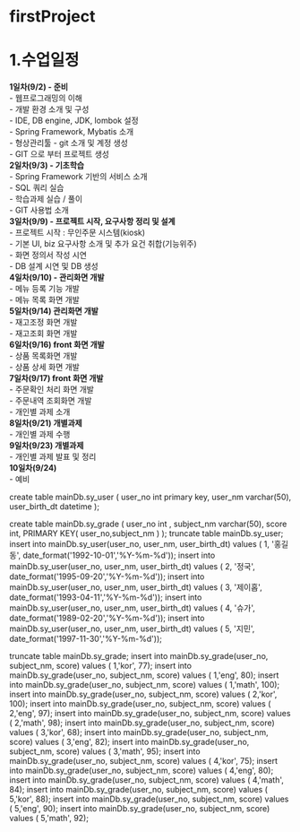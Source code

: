 # firstProject

1.수업일정  
===========
  **1일차(9/2) - 준비**  
    - 웹프로그래밍의 이해  
    - 개발 환경 소개 및 구성  
      - IDE, DB engine, JDK, lombok 설정  
      - Spring Framework, Mybatis 소개  
      - 형상관리툴 - git 소개 및 계정 생성  
      - GIT 으로 부터 프로젝트 생성  
  **2일차(9/3) - 기초학습**   
      - Spring Framework 기반의 서비스 소개  
      - SQL 쿼리 실습  
      - 학습과제 실습 / 풀이  
      - GIT 사용법 소개  
  **3일차(9/9) - 프로젝트 시작, 요구사항 정리 및 설계**  
      - 프로젝트 시작 : 무인주문 시스템(kiosk)  
      - 기본 UI, biz 요구사항 소개 및 추가 요건 취합(기능위주)  
      - 화면 정의서 작성 시연  
      - DB 설계 시연 및 DB 생성  
  **4일차(9/10) - 관리화면 개발**  
      - 메뉴 등록 기능 개발  
      - 메뉴 목록 화면 개발  
  **5일차(9/14) 관리화면 개발**  
      - 재고조정 화면 개발  
      - 재고조회 화면 개발  
  **6일차(9/16) front 화면 개발**  
      - 상품 목록화면 개발  
      - 상품 상세 화면 개발  
  **7일차(9/17) front 화면 개발**  
      - 주문확인 처리 화면 개발  
      - 주문내역 조회화면 개발   
      - 개인별 과제 소개  
  **8일차(9/21) 개별과제**  
      - 개인별 과제 수행  
  **9일차(9/23) 개별과제**  
      - 개인별 과제 발표 및 정리  
  **10일차(9/24)**  
      - 예비  




create table mainDb.sy_user
(
    user_no int primary key,
    user_nm varchar(50),
    user_birth_dt datetime
);

create table mainDb.sy_grade
(
    user_no int ,
    subject_nm varchar(50),
    score int,
    PRIMARY KEY( user_no,subject_nm )
);
truncate table mainDb.sy_user;
insert into mainDb.sy_user(user_no, user_nm, user_birth_dt) values ( 1, '홍길동', date_format('1992-10-01','%Y-%m-%d'));
insert into mainDb.sy_user(user_no, user_nm, user_birth_dt) values ( 2, '정국', date_format('1995-09-20','%Y-%m-%d'));
insert into mainDb.sy_user(user_no, user_nm, user_birth_dt) values ( 3, '제이홉', date_format('1993-04-11','%Y-%m-%d'));
insert into mainDb.sy_user(user_no, user_nm, user_birth_dt) values ( 4, '슈가', date_format('1989-02-20','%Y-%m-%d'));
insert into mainDb.sy_user(user_no, user_nm, user_birth_dt) values ( 5, '지민', date_format('1997-11-30','%Y-%m-%d'));

truncate table mainDb.sy_grade;
insert into mainDb.sy_grade(user_no, subject_nm, score) values ( 1,'kor', 77);
insert into mainDb.sy_grade(user_no, subject_nm, score) values ( 1,'eng', 80);
insert into mainDb.sy_grade(user_no, subject_nm, score) values ( 1,'math', 100);
insert into mainDb.sy_grade(user_no, subject_nm, score) values ( 2,'kor', 100);
insert into mainDb.sy_grade(user_no, subject_nm, score) values ( 2,'eng', 97);
insert into mainDb.sy_grade(user_no, subject_nm, score) values ( 2,'math', 98);
insert into mainDb.sy_grade(user_no, subject_nm, score) values ( 3,'kor', 68);
insert into mainDb.sy_grade(user_no, subject_nm, score) values ( 3,'eng', 82);
insert into mainDb.sy_grade(user_no, subject_nm, score) values ( 3,'math', 95);
insert into mainDb.sy_grade(user_no, subject_nm, score) values ( 4,'kor', 75);
insert into mainDb.sy_grade(user_no, subject_nm, score) values ( 4,'eng', 80);
insert into mainDb.sy_grade(user_no, subject_nm, score) values ( 4,'math', 84);
insert into mainDb.sy_grade(user_no, subject_nm, score) values ( 5,'kor', 88);
insert into mainDb.sy_grade(user_no, subject_nm, score) values ( 5,'eng', 90);
insert into mainDb.sy_grade(user_no, subject_nm, score) values ( 5,'math', 92);
